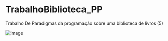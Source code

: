 # TrabalhoBiblioteca_PP

Trabalho De Paradigmas da programação sobre uma biblioteca de livros (5)

![image](https://github.com/user-attachments/assets/a8fea73b-c891-492a-b53f-e3c1936217df)

